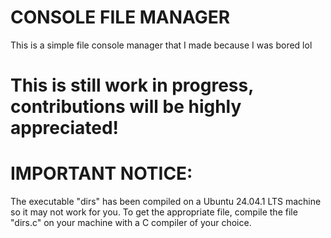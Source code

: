 # CONSOLE FILE MANAGER
This is a simple file console manager that I made because I was bored lol

# This is still work in progress, contributions will be highly appreciated!

# IMPORTANT NOTICE:
The executable "dirs" has been compiled on a Ubuntu 24.04.1 LTS machine so it may not work for you. To get the appropriate file, compile the file "dirs.c" on your machine with a C compiler of your choice.

